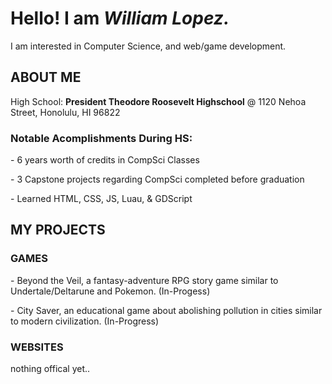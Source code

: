 <h1>Hello! I am <i>William Lopez.</i></h1>
<p>I am interested in Computer Science, and web/game development.</p>

<h2>ABOUT ME</h2>
<p>High School: <b>President Theodore Roosevelt Highschool</b> @ 1120 Nehoa Street, Honolulu, HI 96822</p>
<h3>Notable Acomplishments During HS:</h3>
<p>- 6 years worth of credits in CompSci Classes</p> <!--- (TIC5010) INDS / ENGR TECH PATH CORE ; (TIW2000) WEB DESIGN & DEVELOPMENT 1 ; (XAT10001) STEM CAPSTONE (x2) ; (TIW3000) WEB DESIGN & DEVELOPMENT 2 ; (XEP1100) INTRO STEM SVC LEARNING (Spent the entire course building an educational game about pollution using GDScript)--->
<p>- 3 Capstone projects regarding CompSci completed before graduation</p>
<p>- Learned HTML, CSS, JS, Luau, & GDScript</p>
<h2>MY PROJECTS</h2>

<h3>GAMES</h3>
<p>- Beyond the Veil, a fantasy-adventure RPG story game similar to Undertale/Deltarune and Pokemon. (In-Progess)</p>
<p>- City Saver, an educational game about abolishing pollution in cities similar to modern civilization. (In-Progress)</p>

<h3>WEBSITES</h3>
<p>nothing offical yet..</p>
